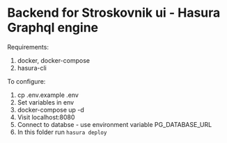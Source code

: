 # Backend for Stroskovnik ui - Hasura Graphql engine

Requirements:
1. docker, docker-compose
2. hasura-cli

To configure: 
1. cp .env.example .env
2. Set variables in env
3. docker-compose up -d
4. Visit localhost:8080
5. Connect to databse - use environment variable PG_DATABASE_URL
6. In this folder run `hasura deploy`


